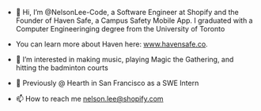 - 👋 Hi, I’m @NelsonLee-Code, a Software Engineer at Shopify and the Founder of Haven Safe, a Campus Safety Mobile App. I graduated with a Computer Engineeringing degree from the University of Toronto
- You can learn more about Haven here: www.havensafe.co. 


- 👀 I’m interested in making music, playing Magic the Gathering, and hitting the badminton courts
- 🌱 Previously @ Hearth in San Francisco as a SWE Intern

- 📫 How to reach me nelson.lee@shopify.com
